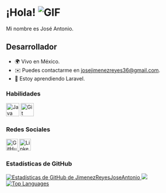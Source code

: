 # ¡Hola! ![GIF](https://user-images.githubusercontent.com/18350557/176309783-0785949b-9127-417c-8b55-ab5a4333674e.gif)

Mi nombre es José Antonio.

## Desarrollador

* 🌍 Vivo en México.
* ✉️ Puedes contactarme en [josejimenezreyes36@gmail.com](mailto:josejimenezreyes36@gmail.com).
* 🧠 Estoy aprendiendo Laravel.

### Habilidades

<p align="left">
  <a href="https://www.oracle.com/java/" target="_blank" rel="noreferrer"><img src="https://raw.githubusercontent.com/danielcranney/readme-generator/main/public/icons/skills/java-colored.svg" width="36" height="36" alt="Java" /></a>
  <a href="https://git-scm.com/" target="_blank" rel="noreferrer"><img src="https://raw.githubusercontent.com/danielcranney/readme-generator/main/public/icons/skills/git-colored.svg" width="36" height="36" alt="Git" /></a>
  <!-- Agrega otras habilidades aquí -->
</p>

### Redes Sociales

<p align="left">
  <a href="https://www.github.com/JimenezReyesJoseAntonio" target="_blank" rel="noreferrer">
    <img src="https://raw.githubusercontent.com/danielcranney/readme-generator/main/public/icons/socials/github.svg" width="32" height="32" alt="GitHub" />
  </a>
  <a href="https://www.linkedin.com/in/jos%C3%A9-antonio-jim%C3%A9nez-reyes-397792154" target="_blank" rel="noreferrer">
    <img src="https://raw.githubusercontent.com/danielcranney/readme-generator/main/public/icons/socials/linkedin.svg" width="32" height="32" alt="LinkedIn" />
  </a>
</p>

### Estadísticas de GitHub

<a href="http://www.github.com/JimenezReyesJoseAntonio">
  <img src="https://github-readme-stats.vercel.app/api?username=JimenezReyesJoseAntonio&show_icons=true&hide=&count_private=true&title_color=0891b2&text_color=ffffff&icon_color=0891b2&bg_color=1c1917&hide_border=true&show_icons=true" alt="Estadísticas de GitHub de JimenezReyesJoseAntonio" />
</a>

<a href="http://www.github.com/JimenezReyesJoseAntonio">
  <img src="https://github-readme-streak-stats.herokuapp.com/?user=JimenezReyesJoseAntonio&stroke=ffffff&background=1c1917&ring=0891b2&fire=0891b2&currStreakNum=ffffff&currStreakLabel=0891b2&sideNums=ffffff&sideLabels=ffffff&dates=ffffff&hide_border=true" />
</a>

<a href="https://github.com/JimenezReyesJoseAntonio" align="left">
  <img src="https://github-readme-stats.vercel.app/api/top-langs/?username=JimenezReyesJoseAntonio&langs_count=10&title_color=0891b2&text_color=ffffff&icon_color=0891b2&bg_color=1c1917&hide_border=true&locale=en&custom_title=Top%20%Languages" alt="Top Languages" />
</a>
